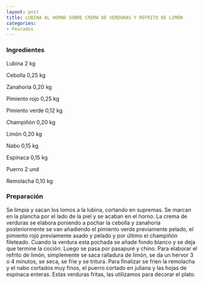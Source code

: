 ```yaml
---
layout: post
title: LUBINA AL HORNO SOBRE CREMA DE VERDURAS Y REFRITO DE LIMÓN
categories:
- Pescados
---
```

<h3>Ingredientes</h3>
Lubina 2 kg

Cebolla 0,25 kg

Zanahoria 0,20 kg

Pimiento rojo 0,25 kg

Pimiento verde 0,12 kg

Champiñón 0,20 kg

Limón 0,20 kg

Nabo 0,15 kg

Espinaca 0,15 kg

Puerro 2 und

Remolacha 0,10 kg

<h3>Preparación</h3>
Se limpia y sacan los lomos a la lubina, cortando en supremas. Se marcan en la plancha por el lado de la piel y se acaban en el horno. La crema de verduras se elabora poniendo a pochar la cebolla y zanahoria posteriormente se van añadiendo el pimiento verde previamente pelado, el pimiento rojo previamente asado y pelado y por último el champiñón fileteado. Cuando la verdura esta pochada se añade fondo blanco y se deja que termine la coción. Luego se pasa por pasapuré y chino. Para elaborar el refrito de limón, simplemente se saca ralladura de limón, se da un hervor 3 o 4 minutos, se seca, se frie y se tritura. Para finalizar se frien la remolacha y el nabo cortados muy finos, el puerro cortado en juliana y las hojas de espinaca enteras. Estas verduras fritas, las utilizamos para decorar el plato.

